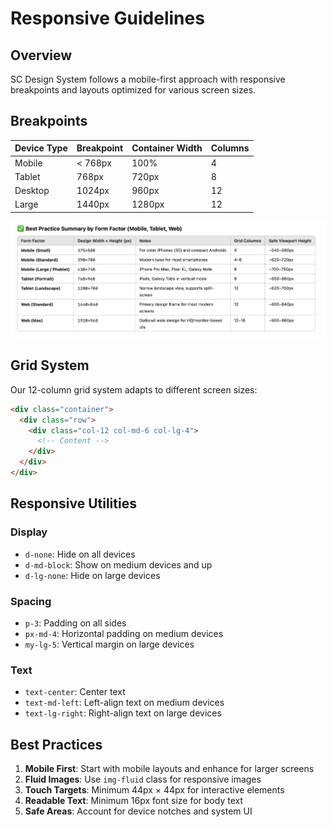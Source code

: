 # Responsive Guidelines

## Overview

SC Design System follows a mobile-first approach with responsive breakpoints and layouts optimized for various screen sizes.

## Breakpoints

| Device Type | Breakpoint | Container Width | Columns |
|------------|------------|-----------------|---------|
| Mobile     | < 768px    | 100%            | 4       |
| Tablet     | 768px      | 720px           | 8       |
| Desktop    | 1024px     | 960px           | 12      |
| Large      | 1440px     | 1280px          | 12      |

![Layout Examples](assets/layouts.png)

## Grid System

Our 12-column grid system adapts to different screen sizes:

```html
<div class="container">
  <div class="row">
    <div class="col-12 col-md-6 col-lg-4">
      <!-- Content -->
    </div>
  </div>
</div>
```

## Responsive Utilities

### Display
- `d-none`: Hide on all devices
- `d-md-block`: Show on medium devices and up
- `d-lg-none`: Hide on large devices

### Spacing
- `p-3`: Padding on all sides
- `px-md-4`: Horizontal padding on medium devices
- `my-lg-5`: Vertical margin on large devices

### Text
- `text-center`: Center text
- `text-md-left`: Left-align text on medium devices
- `text-lg-right`: Right-align text on large devices

## Best Practices

1. **Mobile First**: Start with mobile layouts and enhance for larger screens
2. **Fluid Images**: Use `img-fluid` class for responsive images
3. **Touch Targets**: Minimum 44px × 44px for interactive elements
4. **Readable Text**: Minimum 16px font size for body text
5. **Safe Areas**: Account for device notches and system UI 